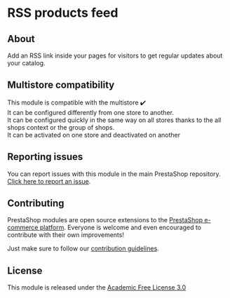 # RSS products feed

## About

Add an RSS link inside your pages for visitors to get regular updates about your catalog.

## Multistore compatibility

This module is compatible with the multistore :heavy_check_mark: <br/>
It can be configured differently from one store to another.<br/>
It can be configured quickly in the same way on all stores thanks to the all shops context or the group of shops.<br/>
It can be activated on one store and deactivated on another

## Reporting issues

You can report issues with this module in the main PrestaShop repository. [Click here to report an issue][report-issue]. 

## Contributing

PrestaShop modules are open source extensions to the [PrestaShop e-commerce platform][prestashop]. Everyone is welcome and even encouraged to contribute with their own improvements!

Just make sure to follow our [contribution guidelines][contribution-guidelines].

## License

This module is released under the [Academic Free License 3.0][AFL-3.0] 

[report-issue]: https://github.com/PrestaShop/PrestaShop/issues/new/choose
[prestashop]: https://www.prestashop.com/
[contribution-guidelines]: https://devdocs.prestashop.com/1.7/contribute/contribution-guidelines/project-modules/
[AFL-3.0]: https://opensource.org/licenses/AFL-3.0
